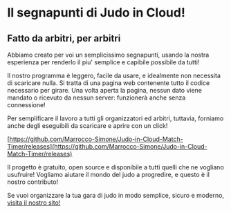 # Il segnapunti di Judo in Cloud!

## Fatto da arbitri, per arbitri

Abbiamo creato per voi un semplicissimo segnapunti, usando la nostra esperienza per renderlo il piu' semplice e capibile possibile da tutti!

Il nostro programma è leggero, facile da usare, e idealmente non necessita di scaricare nulla. Si tratta di una pagina web contenente tutto il codice necessario per girare. Una volta aperta la pagina, nessun dato viene mandato o ricevuto da nessun server: funzionerà anche senza connessione!

Per semplificare il lavoro a tutti gli organizzatori ed arbitri, tuttavia, forniamo anche degli eseguibili da scaricare e aprire con un click!

[https://github.com/Marrocco-Simone/Judo-in-Cloud-Match-Timer/releases](https://github.com/Marrocco-Simone/Judo-in-Cloud-Match-Timer/releases)

Il progetto è gratuito, open source e disponibile a tutti quelli che ne vogliano usufruire! Vogliamo aiutare il mondo del judo a progredire, e questo è il nostro contributo!

Se vuoi organizzare la tua gara di judo in modo semplice, sicuro e moderno, [visita il nostro sito!](https://www.judoincloud.com)
